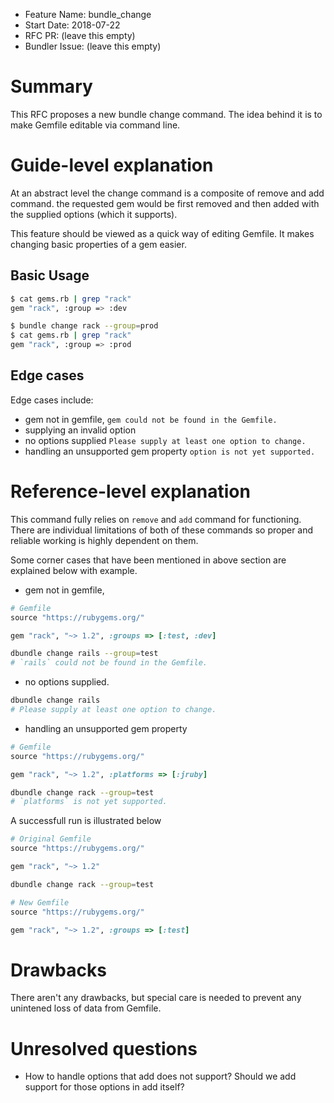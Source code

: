 - Feature Name: bundle\_change
- Start Date: 2018-07-22
- RFC PR: (leave this empty)
- Bundler Issue: (leave this empty)

# Summary

This RFC proposes a new bundle change command. The idea behind it is to make Gemfile editable via command line.

# Guide-level explanation

At an abstract level the change command is a composite of remove and add command. the requested gem would be first removed and then added with the supplied options (which it supports).

This feature should be viewed as a quick way of editing Gemfile. It makes changing basic properties of a gem easier.

## Basic Usage

```bash
$ cat gems.rb | grep "rack"
gem "rack", :group => :dev

$ bundle change rack --group=prod
$ cat gems.rb | grep "rack"
gem "rack", :group => :prod

```

## Edge cases

Edge cases include:

- gem not in gemfile,
`gem could not be found in the Gemfile.`
- supplying an invalid option
- no options supplied
`Please supply at least one option to change.`
- handling an unsupported gem property
`option is not yet supported.`

# Reference-level explanation

This command fully relies on `remove` and `add` command for functioning. There are individual limitations of both of these commands so proper and reliable working is highly dependent on them.

Some corner cases that have been mentioned in above section are explained below with example.

- gem not in gemfile,

```ruby
# Gemfile
source "https://rubygems.org/"

gem "rack", "~> 1.2", :groups => [:test, :dev]
```

```bash
dbundle change rails --group=test
# `rails` could not be found in the Gemfile.
```

- no options supplied.

```bash
dbundle change rails
# Please supply at least one option to change.
```

- handling an unsupported gem property

```ruby
# Gemfile
source "https://rubygems.org/"

gem "rack", "~> 1.2", :platforms => [:jruby]
```

```bash
dbundle change rack --group=test
# `platforms` is not yet supported.
```

A successfull run is illustrated below

```ruby
# Original Gemfile
source "https://rubygems.org/"

gem "rack", "~> 1.2"
```

```bash
dbundle change rack --group=test
```

```ruby
# New Gemfile
source "https://rubygems.org/"

gem "rack", "~> 1.2", :groups => [:test]
```

# Drawbacks

There aren't any drawbacks, but special care is needed to prevent any unintened loss of data from Gemfile.

# Unresolved questions

- How to handle options that add does not support? Should we add support for those options in add itself?
